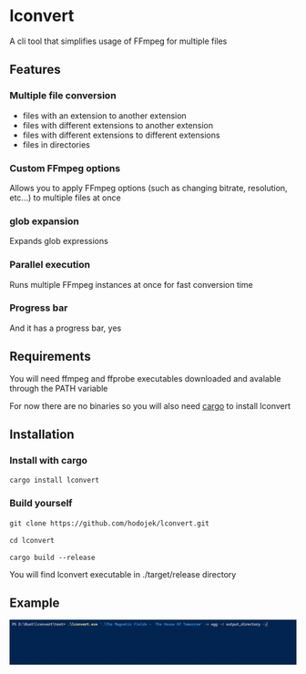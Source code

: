# lconvert
A cli tool that simplifies usage of FFmpeg for multiple files
## Features
### Multiple file conversion
- files with an extension to another extension
- files with different extensions to another extension
- files with different extensions to different extensions
- files in directories

### Custom FFmpeg options
Allows you to apply FFmpeg options (such as changing bitrate, resolution, etc...) to multiple files at once 
### glob expansion
Expands glob expressions
### Parallel execution
Runs multiple FFmpeg instances at once for fast conversion time 
### Progress bar
And it has a progress bar, yes
## Requirements
You will need ffmpeg and ffprobe executables downloaded and avalable through the PATH variable

For now there are no binaries so you will also need [cargo](https://www.rust-lang.org/tools/install) to install lconvert
## Installation
### Install with cargo
```
cargo install lconvert
```
### Build yourself
```
git clone https://github.com/hodojek/lconvert.git 
```
```
cd lconvert
```
```
cargo build --release
```
You will find lconvert executable in ./target/release directory
## Example 
<img src="https://github.com/hodojek/lconvert/blob/master/example.gif?raw=true">
